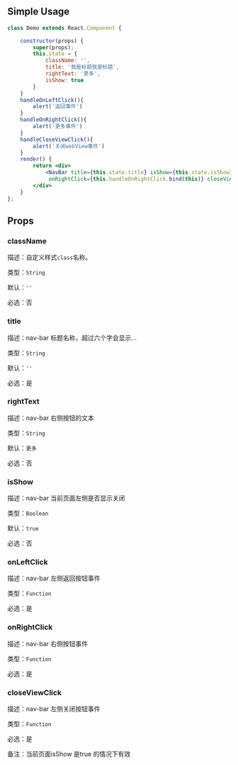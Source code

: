 ## Simple Usage

```jsx
class Demo extends React.Component {

    constructor(props) {
        super(props);
        this.state = {
            className: '',
            title: '我是标题我是标题',
            rightText: '更多',
            isShow: true
        }
    }
    handleOnLeftClick(){
        alert('返回事件')
    }
    handleOnRightClick(){
        alert('更多事件')
    }
    handleCloseViewClick(){
        alert('关闭webView事件')
    }
    render() {
        return <div>
            <NavBar title={this.state.title} isShow={this.state.isShow} onLeftClick={this.handleOnLeftClick.bind(this)}
             onRightClick={this.handleOnRightClick.bind(this)} closeViewClick={this.handleCloseViewClick.bind(this)} />
        </div>
    }
};


```

## Props

### className

描述：自定义样式`class`名称。

类型：`String`

默认：`''`

必选：否



### title

描述：nav-bar 标题名称，超过六个字会显示...

类型：`String`

默认：`''`

必选：是

### rightText

描述：nav-bar 右侧按钮的文本

类型：`String`

默认：`更多`

必选：否

### isShow

描述：nav-bar 当前页面左侧是否显示关闭

类型：`Boolean`

默认：`true`

必选：否

### onLeftClick

描述：nav-bar 左侧返回按钮事件

类型：`Function`

必选：是


### onRightClick

描述：nav-bar 右侧按钮事件

类型：`Function`

必选：是

### closeViewClick

描述：nav-bar 左侧关闭按钮事件

类型：`Function`

必选：是

备注：当前页面isShow 是true 的情况下有效

